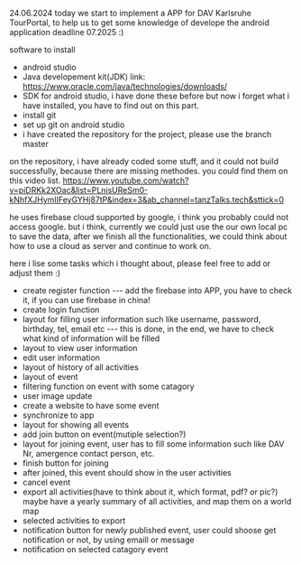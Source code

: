 24.06.2024
today we start to implement a APP for DAV Karlsruhe TourPortal, to help us to get some knowledge of develope the android application
deadline 07.2025 :)

software to install
- android studio
- Java developement kit(JDK) link: https://www.oracle.com/java/technologies/downloads/
- SDK for android studio, i have done these before but now i forget what i have installed, you have to find out on this part.
- install git
- set up git on android studio
- i have created the repository for the project, please use the branch master

on the repository, i have already coded some stuff, and it could not build successfully, because there are missing methodes.
you could find them on this video list. 
https://www.youtube.com/watch?v=piDRKk2XOac&list=PLnisUReSm0-kNhfXJHymlIFeyGYHj87tP&index=3&ab_channel=tanzTalks.tech&sttick=0

he uses firebase cloud supported by google, i think you probably could not access google.
but i think, currently we could just use the our own local pc to save the data, after we finish all the functionalities, we could 
think about how to use a cloud as server and continue to work on.


here i lise some tasks which i thought about, please feel free to add or adjust them :)
- create register function  --- add the firebase into APP, you have to check it, if you can use firebase in china!
- create login function
- layout for filling user information such like username, password, birthday, tel, email etc  --- this is done, in the end, we have to check what kind of information will be filled
- layout to view user information 
- edit user information
- layout of history of all activities
- layout of event 
- filtering function on event with some catagory
- user image update
- create a website to have some event
- synchronize to app
- layout for showing all events
- add join button on event(mutiple selection?)
- layout for joining event, user has to fill some information such like DAV Nr, amergence contact person, etc.
- finish button for joining
- after joined, this event should show in the user activities
- cancel event 
- export all activities(have to think about it, which format, pdf? or pic?) maybe have a yearly summary of all activities, and map them on a world map
- selected activities to export
- notification button for newly published event, user could shoose get notification or not, by using emaill or message 
- notification on selected catagory event
